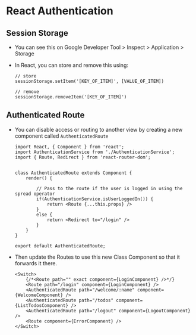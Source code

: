 # React Authentication

## Session Storage

* You can see this on Google Developer Tool > Inspect > Application > Storage
* In React, you can store and remove this using: 

    ```
    // store
    sessionStorage.setItem('[KEY_OF_ITEM]', [VALUE_OF_ITEM])

    // remove
    sessionStorage.removeItem('[KEY_OF_ITEM]')
    ```

## Authenticated Route

* You can disable access or routing to another view by creating a new component called `AuthenticatedRoute`

    ```
    import React, { Component } from 'react';
    import AuthenticationService from './AuthenticationService';
    import { Route, Redirect } from 'react-router-dom';


    class AuthenticatedRoute extends Component {
        render() {

            // Pass to the route if the user is logged in using the spread operator
            if(AuthenticationService.isUserLoggedIn()) {
                return <Route {...this.props} />
            }
            else {
                return <Redirect to="/login" />
            }
        }
    }

    export default AuthenticatedRoute;
    ```
* Then update the Routes to use this new Class Component so that it forwards it there.

    ```
    <Switch>
        {/*<Route path="" exact component={LoginComponent} />*/}
        <Route path="/login" component={LoginComponent} />
        <AuthenticatedRoute path="/welcome/:name" component={WelcomeComponent} />
        <AuthenticatedRoute path="/todos" component={ListTodosComponent} />
        <AuthenticatedRoute path="/logout" component={LogoutComponent} />
        <Route component={ErrorComponent} />
    </Switch>
    ```
